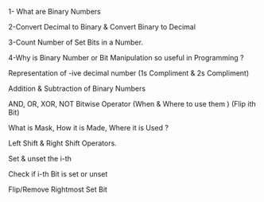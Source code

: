 

1- What are Binary Numbers

2-Convert Decimal to Binary & Convert Binary to Decimal

3-Count Number of Set Bits in a Number.

4-Why is Binary Number or Bit Manipulation so useful in Programming ?

Representation of -ive decimal number (1s Compliment & 2s Compliment)

Addition & Subtraction of Binary Numbers

AND, OR, XOR, NOT Bitwise Operator (When & Where to use them ) (Flip ith Bit)

What is Mask, How it is Made, Where it is Used ?

Left Shift & Right Shift Operators.

Set & unset the i-th

Check if i-th Bit is set or unset

Flip/Remove Rightmost Set Bit
